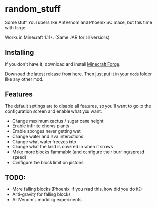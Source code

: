 # random_stuff

Some stuff YouTubers like AntVenom and Phoenix SC made, but this time with
forge.

Works in Minecraft 1.11+. (Same JAR for all versions)

## Installing

If you don't have it, download and install [Minecraft Forge](https://files.minecraftforge.net/).

Download the latest release from [here](https://github.com/randomdude999/random-stuff-mod/releases).
Then just put it in your `mods` folder like any other mod.

## Features

The default settings are to disable all features, so you'll want to go to the
configuration screen and enable what you want.

* Change maximum cactus / sugar cane height
* Enable infinite chorus plants
* Enable sponges never getting wet
* Change water and lava interactions
* Change what water freezes into
* Change what the land is covered in when it snows
* Make more blocks flammable (and configure their burning/spread speed)
* Configure the block limit on pistons

## TODO:

* More falling blocks (Phoenix, if you read this, how did you do it?)
* Anti-gravity for falling blocks
* AntVenom's modding experiments